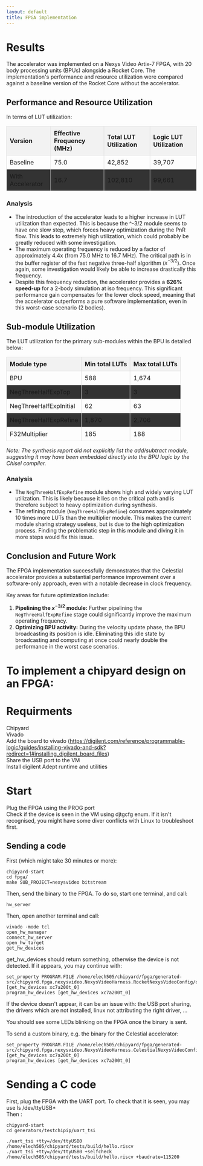 ```yaml
---
layout: default
title: FPGA implementation
---
```


<style>
table {
  border-collapse: collapse;
  width: 100%;
  margin-bottom: 1em;
}

th, td {
  border: 1px solid #ddd;
  padding: 8px;
  text-align: left;
}

tr:nth-child(even) {
  background-color: #333;
}

th {
  background-color: #f2f2f2;
}
</style>

# Results

The accelerator was implemented on a Nexys Video Artix-7 FPGA, with 20 body processing units (BPUs) alongside a Rocket Core. The implementation's performance and resource utilization were compared against a baseline version of the Rocket Core without the accelerator.

## Performance and Resource Utilization

In terms of LUT utilization:

| Version             | Effective Frequency (MHz) | Total LUT Utilization | Logic LUT Utilization |
| ------------------- | ------------------------- | --------------------- | --------------------- |
| Baseline            | 75.0                      | 42,852                | 39,707                |
| With Accelerator    | 16.7                      | 102,810               | 99,661                |



### Analysis

- The introduction of the accelerator leads to a higher increase in LUT utilization than expected. This is because the ^-3/2 module seems to have one slow step, which forces heavy optimization during the PnR flow. This leads to extremely high utilization, which could probably be greatly reduced with some investigation.
- The maximum operating frequency is reduced by a factor of approximately 4.4x (from 75.0 MHz to 16.7 MHz). The critical path is in the buffer register of the fast negative three-half algorithm ($x^{-3/2}$). Once again, some investigation would likely be able to increase drastically this frequency.
- Despite this frequency reduction, the accelerator provides a **626% speed-up** for a 2-body simulation at iso frequency. This significant performance gain compensates for the lower clock speed, meaning that the accelerator outperforms a pure software implementation, even in this worst-case scenario (2 bodies).

## Sub-module Utilization

The LUT utilization for the primary sub-modules within the BPU is detailed below:

| Module type              | Min total LUTs | Max total LUTs |
| ------------------------ | -------------- | -------------- |
| BPU                      | 588            | 1,674          |
| NegThreeHalfExpTop       | 3              | 3              |
| NegThreeHalfExpInitial   | 62             | 63             |
| NegThreeHalfExpRefine    | 1,870          | 2,706          |
| F32Multiplier            | 185            | 188            |

*Note: The synthesis report did not explicitly list the add/subtract module, suggesting it may have been embedded directly into the BPU logic by the Chisel compiler.*

### Analysis

- The `NegThreeHalfExpRefine` module shows high and widely varying LUT utilization. This is likely because it lies on the critical path and is therefore subject to heavy optimization during synthesis.
- The refining module (`NegThreeHalfExpRefine`) consumes approximately 10 times more LUTs than the multiplier module. This makes the current module sharing strategy useless, but is due to the high optimization process. Finding the problematic step in this module and diving it in more steps would fix this issue.

## Conclusion and Future Work

The FPGA implementation successfully demonstrates that the Celestial accelerator provides a substantial performance improvement over a software-only approach, even with a notable decrease in clock frequency.

Key areas for future optimization include:
1.  **Pipelining the $x^{-3/2}$ module:** Further pipelining the `NegThreeHalfExpRefine` stage could significantly improve the maximum operating frequency.
2.  **Optimizing BPU activity:** During the velocity update phase, the BPU broadcasting its position is idle. Eliminating this idle state by broadcasting and computing at once could nearly double the performance in the worst case scenarios.

# To implement a chipyard design on an FPGA:
# Requirments

Chipyard \
Vivado \
Add the board to vivado (https://digilent.com/reference/programmable-logic/guides/installing-vivado-and-sdk?redirect=1#installing_digilent_board_files)  \
Share the USB port to the VM  \
Install digilent Adept runtime and utilities  


# Start

Plug the FPGA using the PROG port  \
Check if the device is seen in the VM using djtgcfg enum. If it isn't recognised, you might have some diver conflicts with Linux to troubleshoot first.  

## Sending a code 

First (which might take 30 minutes or more):  

```
chipyard-start
cd fpga/
make SUB_PROJECT=nexysvideo bitstream 
```

Then, send the binary to the FPGA. To do so, start one terminal, and call:
```
hw_server 
```

Then, open another terminal and call:
```
vivado -mode tcl
open_hw_manager
connect_hw_server
open_hw_target
get_hw_devices
```

get_hw_devices should return something, otherwise the device is not detected. If it appears, you may continue with: 

```
set_property PROGRAM.FILE /home/elech505/chipyard/fpga/generated-src/chipyard.fpga.nexysvideo.NexysVideoHarness.RocketNexysVideoConfig/obj/NexysVideoHarness.bit [get_hw_devices xc7a200t_0]
program_hw_devices [get_hw_devices xc7a200t_0]
```
If the device doesn't appear, it can be an issue with: the USB port sharing, the drivers which are not installed, linux not attributing the right driver, ...

You should see some LEDs blinking on the FPGA once the binary is sent.


To send a custom binary, e.g. the binary for the Celestial accelerator: 
```
set_property PROGRAM.FILE /home/elech505/chipyard/fpga/generated-src/chipyard.fpga.nexysvideo.NexysVideoHarness.CelestialNexysVideoConfig/obj/NexysVideoHarness.bit [get_hw_devices xc7a200t_0]
program_hw_devices [get_hw_devices xc7a200t_0]
```

# Sending a C code
First, plug the FPGA with the UART port. To check that it is seen, you may use ls /dev/ttyUSB* \
Then : 
```
chipyard-start
cd generators/testchipip/uart_tsi

./uart_tsi +tty=/dev/ttyUSB0 /home/elech505/chipyard/tests/build/hello.riscv
./uart_tsi +tty=/dev/ttyUSB0 +selfcheck /home/elech505/chipyard/tests/build/hello.riscv +baudrate=115200
```